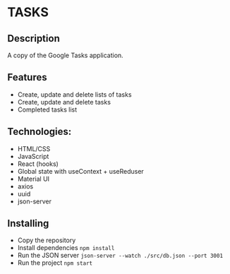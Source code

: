 # TASKS

## Description
A copy of the Google Tasks application.

## Features
- Create, update and delete lists of tasks
- Create, update and delete tasks
- Completed tasks list

## Technologies:
- HTML/CSS
- JavaScript
- React (hooks)
- Global state with useContext + useReduser
- Material UI
- axios
- uuid
- json-server

## Installing
- Copy the repository
- Install dependencies `npm install`
- Run the JSON server `json-server --watch ./src/db.json --port 3001`
- Run the project `npm start`
